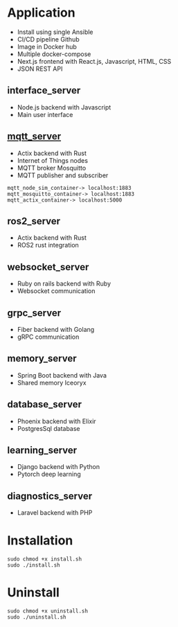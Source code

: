 # Application
- Install using single Ansible 
- CI/CD pipeline Github
- Image in Docker hub
- Multiple docker-compose
- Next.js frontend with React.js, Javascript, HTML, CSS
- JSON REST API

## interface_server 
- Node.js backend with Javascript
- Main user interface

## [mqtt_server](https://github.com/lp02781/mqtt_server)
- Actix backend with Rust
- Internet of Things nodes 
- MQTT broker Mosquitto
- MQTT publisher and subscriber 
```
mqtt_node_sim_container-> localhost:1883
mqtt_mosquitto_container-> localhost:1883
mqtt_actix_container-> localhost:5000
```

## ros2_server
- Actix backend with Rust
- ROS2 rust integration

## websocket_server
- Ruby on rails backend with Ruby
- Websocket communication

## grpc_server
- Fiber backend with Golang 
- gRPC communication

## memory_server
- Spring Boot backend with Java
- Shared memory Iceoryx

## database_server
- Phoenix backend with Elixir
- PostgresSql database

## learning_server
- Django backend with Python
- Pytorch deep learning

## diagnostics_server
- Laravel backend with PHP

# Installation
```
sudo chmod +x install.sh
sudo ./install.sh
```

# Uninstall
```
sudo chmod +x uninstall.sh
sudo ./uninstall.sh
```

